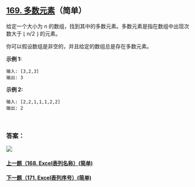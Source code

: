 ## [169. 多数元素](https://leetcode-cn.com/problems/majority-element/)（简单）

给定一个大小为 n 的数组，找到其中的多数元素。多数元素是指在数组中出现次数大于 ⌊ n/2 ⌋ 的元素。

你可以假设数组是非空的，并且给定的数组总是存在多数元素。



**示例 1:**

```
输入: [3,2,3]
输出: 3
```

**示例 2:**

```
输入: [2,2,1,1,1,2,2]
输出: 2
```

<br/>

### 答案：





![](https://img-blog.csdnimg.cn/20200807155236311.png)

#### [上一题（168. Excel表列名称）(简单)](https://github.com/sdwwld/leetCode/blob/master/src/main/java/com/wld/java/leetcode/leetCode0168.md)

#### [下一题（171. Excel表列序号）(简单)](https://github.com/sdwwld/leetCode/blob/master/src/main/java/com/wld/java/leetcode/leetCode0171.md)